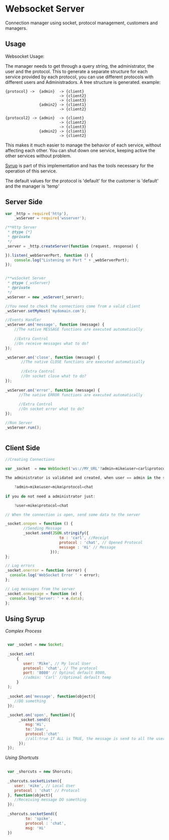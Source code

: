 Websocket Server
=========================
Connection manager using socket, protocol management, customers and managers. 

Usage
------

Websocket Usage:

The manager needs to get through a query string, the administrator, the user and the protocol. 
This to generate a separate structure for each service provided by each protocol, you can use different protocols with different users and Administradors. A tree structure is generated. 
example: 

    {protocol} ->  {admin}  -> {client}
                            -> {client2}  
                            -> {client3}  
                   {admin2} -> {client1} 
                            -> {client2} 
                           
    {protocol2} -> {admin}  -> {client}
                            -> {client2}  
                            -> {client3}  
                   {admin2} -> {client1} 
                            -> {client2} 

This makes it much easier to manage the behavior of each service, without affecting each other. 
You can shut down one service, keeping active the other services without problem. 

[Syrup](https://github.com/geolffreym/Syrup) is part of this implementation and has the tools necessary for the operation of this service.

The default values ​​for the protocol is 'default' for the customer is 'default' and the manager is 'temp'

Server Side
-----------
```js
var _http = require('http'),
    _wsServer = require('wsserver');

/**Http Server
 * @type {*}
 * @private
 */
_server = _http.createServer(function (request, response) {

}).listen(_webServerPort, function () {
    console.log("Listening on Port " + _webServerPort);
});


/**wsSocket Server
 * @type {_wsServer}
 * @private
 */
_wsServer = new _wsServer(_server);

//You need to check the connections come from a valid client
_wsServer.setMyHost('mydomain.com');

//Events Handler
_wsServer.on('message', function (message) {
    //The native MESSAGE functions are executed automatically
    
    //Extra Control
    //On receive messages what to do?
});

_wsServer.on('close', function (message) {
       //The native CLOSE functions are executed automatically
    
       //Extra Control
       //On socket close what to do?
});
  
_wsServer.on('error', function (message) {
      //The native ERROR functions are executed automatically
    
      //Extra Control
      //On socket error what to do?
});

//Run Server
_wsServer.run();
   
```

Client Side
----------

```js    
//Creating Connections 

var _socket  = new WebSocket('ws://MY_URL'?admin=mike&user=carl&protocol=chat);

The administrator is validated and created, when user == admin in the server:

    ?admin=mike&user=mike&protocol=chat
    
if you do not need a administrator just:

    ?user=mike&protocol=chat

// When the connection is open, send some data to the server

_socket.onopen = function () {
        //Sending Message
        _socket.send(JSON.stringify({
                        to : 'carl', //Receipt
                        protocol : 'chat', // Opened Protocol
                        message : 'Hi' // Message
                    })); 
};

// Log errors
_socket.onerror = function (error) {
  console.log('WebSocket Error ' + error);
};

// Log messages from the server
_socket.onmessage = function (e) {
  console.log('Server: ' + e.data);
};

```


Using Syrup
----------

*Complex Process*
```js

 var _socket = new Socket;
 
 _socket.set(
     {
        user: 'Mike', // My local User
        protocol: 'chat', // The protocol
        port: '8080' // Optinal default 8080,
        //admin: 'Carl' //Optional default temp
     }
 );
 
 _socket.on('message', function(object){
    //DO something
 });
 
 _socket.on('open', function(){
      _socket.send({
         msg:'Hi',
         to:'Joan',
         protocol:'chat'
         //all:true If ALL is TRUE, the message is send to all the user in the protocol
      });
 });

```
*Using Shortcuts* 
```js
 
 var _shorcuts = new Shorcuts;
 
 _shorcuts.socketListen({
    user: 'mike', // Local User
    protocol : 'chat' // Protocol
 }, function(object){
    //Receiving message DO something
 });
 
 _shorcuts.socketSend({
         to: 'spike',
         protocol : 'chat',
         msg: 'Hi'
 })
    
```